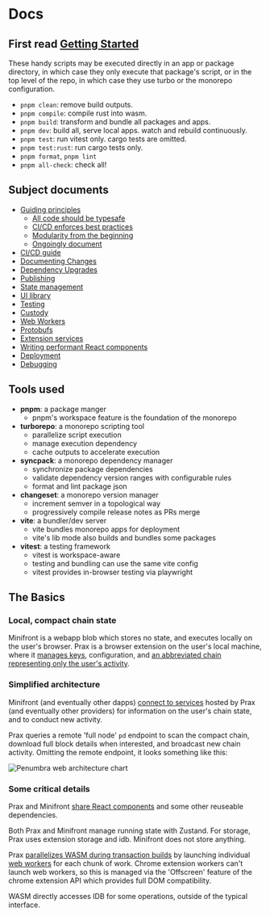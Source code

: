 # Docs

## First read [Getting Started](../README.md#getting-started)

These handy scripts may be executed directly in an app or package directory, in
which case they only execute that package's script, or in the top level of the
repo, in which case they use turbo or the monorepo configuration.

- `pnpm clean`: remove build outputs.
- `pnpm compile`: compile rust into wasm.
- `pnpm build`: transform and bundle all packages and apps.
- `pnpm dev`: build all, serve local apps. watch and rebuild continuously.
- `pnpm test`: run vitest only. cargo tests are omitted.
- `pnpm test:rust`: run cargo tests only.
- `pnpm format`, `pnpm lint`
- `pnpm all-check`: check all!

## Subject documents

- [Guiding principles](guiding-principles.md)
  - [All code should be typesafe](guiding-principles.md#all-code-should-be-typesafe)
  - [CI/CD enforces best practices](guiding-principles.md#cicd-enforces-best-practices)
  - [Modularity from the beginning](guiding-principles.md#modularity-from-the-beginning)
  - [Ongoingly document](guiding-principles.md#ongoingly-document)
- [CI/CD guide](ci-cd.md)
- [Documenting Changes](documenting-changes.md)
- [Dependency Upgrades](dependency-upgrades.md)
- [Publishing](publishing.md)
- [State management](state-management.md)
- [UI library](ui-library.md)
- [Testing](testing.md)
- [Custody](custody.md)
- [Web Workers](web-workers.md)
- [Protobufs](protobufs.md)
- [Extension services](extension-services.md)
- [Writing performant React components](writing-performant-react-components.md)
- [Deployment](deployment.md)
- [Debugging](debugging.md)

## Tools used

- **pnpm**: a package manger
  - pnpm's workspace feature is the foundation of the monorepo
- **turborepo**: a monorepo scripting tool
  - parallelize script execution
  - manage execution dependency
  - cache outputs to accelerate execution
- **syncpack**: a monorepo dependency manager
  - synchronize package dependencies
  - validate dependency version ranges with configurable rules
  - format and lint package json
- **changeset**: a monorepo version manager
  - increment semver in a topological way
  - progressively compile release notes as PRs merge
- **vite**: a bundler/dev server
  - vite bundles monorepo apps for deployment
  - vite's lib mode also builds and bundles some packages
- **vitest**: a testing framework
  - vitest is workspace-aware
  - testing and bundling can use the same vite config
  - vitest provides in-browser testing via playwright

## The Basics

### Local, compact chain state

Minifront is a webapp blob which stores no state, and executes locally on the
user's browser. Prax is a browser extension on the user's local machine, where
it [manages keys](./custody.md), configuration, and [an abbreviated chain
representing only the user's
activity](https://www.youtube.com/watch?v=mHoe7lQMcxU).

### Simplified architecture

Minifront (and eventually other dapps) [connect to
services](./extension-services.md) hosted by Prax (and eventually other
providers) for information on the user's chain state, and to conduct new
activity.

Prax queries a remote 'full node' `pd` endpoint to scan the compact chain,
download full block details when interested, and broadcast new chain activity.
Omitting the remote endpoint, it looks something like this:

![Penumbra web architecture chart](./penumbra-web-architecture.svg)

<!-- This link is read-only. Update if you edit or replace the diagram.
https://excalidraw.com/#json=_3b4K0RpWFJWAtVCH5ymB,CHegLkto1X_NdKG67LNh2A
-->

### Some critical details

Prax and Minifront [share React components](./ui-library.md) and some other
reuseable dependencies.

Both Prax and Minifront manage running state with Zustand. For storage, Prax
uses extension storage and idb. Minifront does not store anything.

Prax [parallelizes WASM during transaction
builds](https://penumbra.zone/blog/faster-client-side-proving-with-parallelism)
by launching individual [web workers](./web-workers.md) for each chunk of work.
Chrome extension workers can't launch web workers, so this is managed via the
'Offscreen' feature of the chrome extension API which provides full DOM
compatibility.

WASM directly accesses IDB for some operations, outside of the typical
interface.
